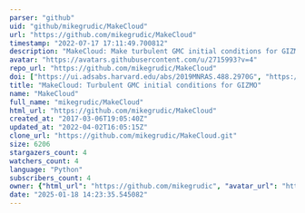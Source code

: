 ```yaml
---
parser: "github"
uid: "github/mikegrudic/MakeCloud"
url: "https://github.com/mikegrudic/MakeCloud"
timestamp: "2022-07-17 17:11:49.700812"
description: "MakeCloud: Make turbulent GMC initial conditions for GIZMO"
avatar: "https://avatars.githubusercontent.com/u/2715993?v=4"
repo_url: "https://github.com/mikegrudic/MakeCloud"
doi: ["https://ui.adsabs.harvard.edu/abs/2019MNRAS.488.2970G", "https://ui.adsabs.harvard.edu/abs/2021ascl.soft06011G/abstract"]
title: "MakeCloud: Turbulent GMC initial conditions for GIZMO"
name: "MakeCloud"
full_name: "mikegrudic/MakeCloud"
html_url: "https://github.com/mikegrudic/MakeCloud"
created_at: "2017-03-06T19:05:40Z"
updated_at: "2022-04-02T16:05:15Z"
clone_url: "https://github.com/mikegrudic/MakeCloud.git"
size: 6206
stargazers_count: 4
watchers_count: 4
language: "Python"
subscribers_count: 4
owner: {"html_url": "https://github.com/mikegrudic", "avatar_url": "https://avatars.githubusercontent.com/u/2715993?v=4", "login": "mikegrudic", "type": "User"}
date: "2025-01-18 14:23:35.545082"
---
```

